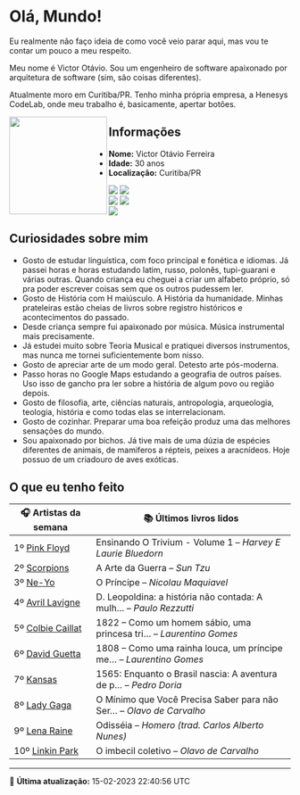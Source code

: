 # Olá, Mundo!

Eu realmente não faço ideia de como você veio parar aqui, mas vou te contar um pouco a meu respeito.

Meu nome é Victor Otávio. Sou um engenheiro de software apaixonado por arquitetura de software (sim, são coisas diferentes).

Atualmente moro em Curitiba/PR. Tenho minha própria empresa, a Henesys CodeLab, onde meu trabalho é, basicamente, apertar botões.

<img align="left" src="https://github.com/vctrtvfrrr/vctrtvfrrr/raw/master/octocat.png" alt="" width="175" />

## Informações

- **Nome:** Victor Otávio Ferreira
- **Idade:** 30 anos
- **Localização:** Curitiba/PR

[![](https://img.shields.io/badge/LinkedIn-victorotavio-blue)](https://www.linkedin.com/in/victorotavio/) [![](https://img.shields.io/badge/Twitter-@vctrtvfrrr-blue)](https://twitter.com/vctrtvfrrr)  
[![](https://img.shields.io/badge/GitHub-vctrtvfrrr-24292e)](https://github.com/vctrtvfrrr) [![](https://img.shields.io/badge/GitLab-vctrtvfrrr-ec5d16)](https://gitlab.com/vctrtvfrrr)  
[![](https://img.shields.io/badge/Email-victor@otavioferreira.com.br-red)](mailto:victor@otavioferreira.com.br)  

## Curiosidades sobre mim

-   Gosto de estudar linguística, com foco principal e fonética e idiomas. Já passei horas e horas estudando latim, russo, polonês, tupi-guarani e várias outras. Quando criança eu cheguei a criar um alfabeto próprio, só pra poder escrever coisas sem que os outros pudessem ler.
-   Gosto de História com H maiúsculo. A História da humanidade. Minhas prateleiras estão cheias de livros sobre registro históricos e acontecimentos do passado.
-   Desde criança sempre fui apaixonado por música. Música instrumental mais precisamente.
-   Já estudei muito sobre Teoria Musical e pratiquei diversos instrumentos, mas nunca me tornei suficientemente bom nisso.
-   Gosto de apreciar arte de um modo geral. Detesto arte pós-moderna.
-   Passo horas no Google Maps estudando a geografia de outros países. Uso isso de gancho pra ler sobre a história de algum povo ou região depois.
-   Gosto de filosofia, arte, ciências naturais, antropologia, arqueologia, teologia, história e como todas elas se interrelacionam.
-   Gosto de cozinhar. Preparar uma boa refeição produz uma das melhores sensações do mundo.
-   Sou apaixonado por bichos. Já tive mais de uma dúzia de espécies diferentes de animais, de mamiferos a répteis, peixes a aracnídeos. Hoje possuo de um criadouro de aves exóticas.


## O que eu tenho feito

|                     🎧 Artistas da semana                     |                      📚 Últimos livros lidos                      |
|---------------------------------------------------------------|-------------------------------------------------------------------|
| 1º [Pink Floyd](https://www.last.fm/music/Pink+Floyd)         | Ensinando O Trivium - Volume 1	–	_Harvey E Laurie Bluedorn_         |
| 2º [Scorpions](https://www.last.fm/music/Scorpions)           | A Arte da Guerra	–	_Sun Tzu_                                        |
| 3º [Ne-Yo](https://www.last.fm/music/Ne-Yo)                   | O Príncipe	–	_Nicolau Maquiavel_                                    |
| 4º [Avril Lavigne](https://www.last.fm/music/Avril+Lavigne)   | D. Leopoldina: a história não contada: A mulh…	–	_Paulo Rezzutti_   |
| 5º [Colbie Caillat](https://www.last.fm/music/Colbie+Caillat) | 1822 – Como um homem sábio, uma princesa tri…	–	_Laurentino Gomes_  |
| 6º [David Guetta](https://www.last.fm/music/David+Guetta)     | 1808 – Como uma rainha louca, um príncipe me…	–	_Laurentino Gomes_  |
| 7º [Kansas](https://www.last.fm/music/Kansas)                 | 1565: Enquanto o Brasil nascia: A aventura de p…	–	_Pedro Doria_    |
| 8º [Lady Gaga](https://www.last.fm/music/Lady+Gaga)           | O Mínimo que Você Precisa Saber para não Ser…	–	_Olavo de Carvalho_ |
| 9º [Lena Raine](https://www.last.fm/music/Lena+Raine)         | Odisséia	–	_Homero (trad. Carlos Alberto Nunes)_                    |
| 10º [Linkin Park](https://www.last.fm/music/Linkin+Park)      | O imbecil coletivo	–	_Olavo de Carvalho_                            |


---

🚀 **Última atualização:** 15-02-2023 22:40:56 UTC